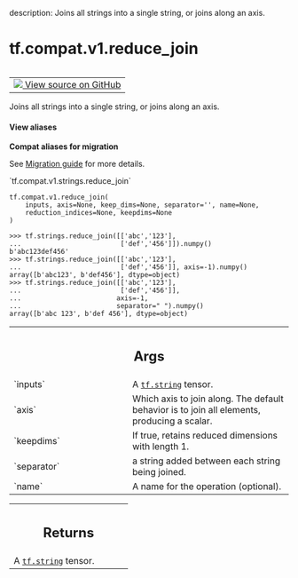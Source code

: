 description: Joins all strings into a single string, or joins along an axis.

<div itemscope itemtype="http://developers.google.com/ReferenceObject">
<meta itemprop="name" content="tf.compat.v1.reduce_join" />
<meta itemprop="path" content="Stable" />
</div>

# tf.compat.v1.reduce_join

<!-- Insert buttons and diff -->

<table class="tfo-notebook-buttons tfo-api nocontent" align="left">
<td>
  <a target="_blank" href="https://github.com/tensorflow/tensorflow/blob/r2.3/tensorflow/python/ops/string_ops.py#L304-L328">
    <img src="https://www.tensorflow.org/images/GitHub-Mark-32px.png" />
    View source on GitHub
  </a>
</td>
</table>



Joins all strings into a single string, or joins along an axis.

<section class="expandable">
  <h4 class="showalways">View aliases</h4>
  <p>
<b>Compat aliases for migration</b>
<p>See
<a href="https://www.tensorflow.org/guide/migrate">Migration guide</a> for
more details.</p>
<p>`tf.compat.v1.strings.reduce_join`</p>
</p>
</section>

<pre class="devsite-click-to-copy prettyprint lang-py tfo-signature-link">
<code>tf.compat.v1.reduce_join(
    inputs, axis=None, keep_dims=None, separator='', name=None,
    reduction_indices=None, keepdims=None
)
</code></pre>



<!-- Placeholder for "Used in" -->

```
>>> tf.strings.reduce_join([['abc','123'],
...                         ['def','456']]).numpy()
b'abc123def456'
>>> tf.strings.reduce_join([['abc','123'],
...                         ['def','456']], axis=-1).numpy()
array([b'abc123', b'def456'], dtype=object)
>>> tf.strings.reduce_join([['abc','123'],
...                         ['def','456']],
...                        axis=-1,
...                        separator=" ").numpy()
array([b'abc 123', b'def 456'], dtype=object)
```

<!-- Tabular view -->
 <table class="responsive fixed orange">
<colgroup><col width="214px"><col></colgroup>
<tr><th colspan="2"><h2 class="add-link">Args</h2></th></tr>

<tr>
<td>
`inputs`
</td>
<td>
A <a href="../../../tf.md#string"><code>tf.string</code></a> tensor.
</td>
</tr><tr>
<td>
`axis`
</td>
<td>
Which axis to join along. The default behavior is to join all
elements, producing a scalar.
</td>
</tr><tr>
<td>
`keepdims`
</td>
<td>
If true, retains reduced dimensions with length 1.
</td>
</tr><tr>
<td>
`separator`
</td>
<td>
a string added between each string being joined.
</td>
</tr><tr>
<td>
`name`
</td>
<td>
A name for the operation (optional).
</td>
</tr>
</table>



<!-- Tabular view -->
 <table class="responsive fixed orange">
<colgroup><col width="214px"><col></colgroup>
<tr><th colspan="2"><h2 class="add-link">Returns</h2></th></tr>
<tr class="alt">
<td colspan="2">
A <a href="../../../tf.md#string"><code>tf.string</code></a> tensor.
</td>
</tr>

</table>

